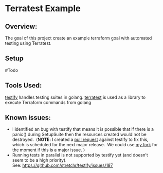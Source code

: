 # Terratest Example

## Overview:
The goal of this project create an example terraform goal with automated testing using Terratest.

## Setup
#Todo

## Tools Used:
[testify](https://github.com/stretchr/testify) handles testing suites in golang.
[terratest](https://github.com/gruntwork-io/terratest) is used as a library to execute Terraform commands from golang

## Known issues:

* I identified an bug with testify that means it is possible that if there is a panic() during SetupSuite then the resources created would not be destroyed.  
(**NOTE**: I created a [pull request](https://github.com/stretchr/testify/pull/850) against testify to fix this, which is scheduled for the next major release.  We could use [my fork](https://github.com/AaronNBrock/testify/tree/move-teardown-defers) for the moment if this is a major issue. )
* Running tests in parallel is not supported by testify yet (and doesn't seem to be a high priority).  See: https://github.com/stretchr/testify/issues/187